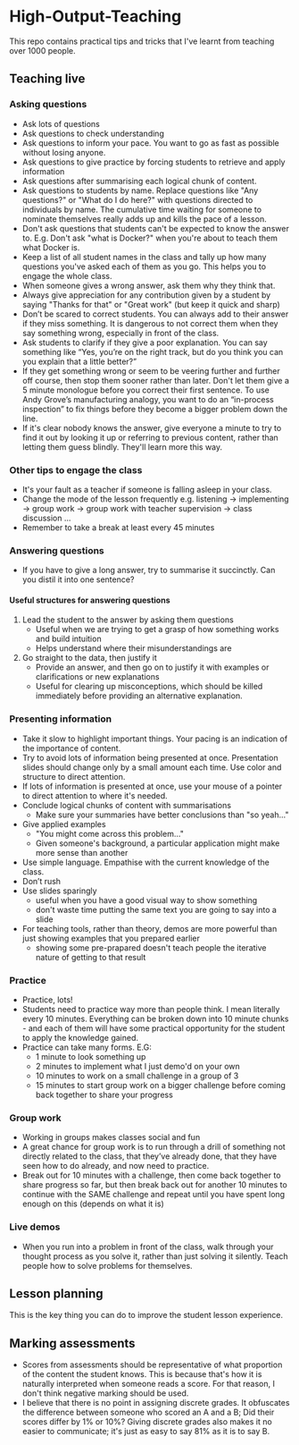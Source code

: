 # High-Output-Teaching

This repo contains practical tips and tricks that I've learnt from teaching over 1000 people.

## Teaching live

### Asking questions
- Ask lots of questions
- Ask questions to check understanding 
- Ask questions to inform your pace. You want to go as fast as possible without losing anyone.
- Ask questions to give practice by forcing students to retrieve and apply information
- Ask questions after summarising each logical chunk of content.
- Ask questions to students by name. Replace questions like "Any questions?" or "What do I do here?" with questions directed to individuals by name. The cumulative time waiting for someone to nominate themselves really adds up and kills the pace of a lesson.
- Don't ask questions that students can't be expected to know the answer to. E.g. Don't ask "what is Docker?" when you're about to teach them what Docker is.
- Keep a list of all student names in the class and tally up how many questions you've asked each of them as you go. This helps you to engage the whole class.
- When someone gives a wrong answer, ask them why they think that.
- Always give appreciation for any contribution given by a student by saying "Thanks for that" or "Great work" (but keep it quick and sharp)
- Don’t be scared to correct students. You can always add to their answer if they miss something. It is dangerous to not correct them when they say something wrong, especially in front of the class.
- Ask students to clarify if they give a poor explanation. You can say something like “Yes, you’re on the right track, but do you think you can you explain that a little better?”
- If they get something wrong or seem to be veering further and further off course, then stop them sooner rather than later. Don't let them give a 5 minute monologue before you correct their first sentence. To use Andy Grove’s manufacturing analogy, you want to do an “in-process inspection” to fix things before they become a bigger problem down the line.
- If it's clear nobody knows the answer, give everyone a minute to try to find it out by looking it up or referring to previous content, rather than letting them guess blindly. They'll learn more this way.

### Other tips to engage the class
- It's your fault as a teacher if someone is falling asleep in your class.
- Change the mode of the lesson frequently e.g. listening -> implementing -> group work -> group work with teacher supervision -> class discussion ...
- Remember to take a break at least every 45 minutes

### Answering questions
- If you have to give a long answer, try to summarise it succinctly. Can you distil it into one sentence?

#### Useful structures for answering questions
1. Lead the student to the answer by asking them questions
    - Useful when we are trying to get a grasp of how something works and build intuition
    - Helps understand where their misunderstandings are
2. Go straight to the data, then justify it
      - Provide an answer, and then go on to justify it with examples or clarifications or new explanations
      - Useful for clearing up misconceptions, which should be killed immediately before providing an alternative explanation.

### Presenting information
- Take it slow to highlight important things. Your pacing is an indication of the importance of content.
- Try to avoid lots of information being presented at once. Presentation slides should change only by a small amount each time. Use color and structure to direct attention.
- If lots of information is presented at once, use your mouse of a pointer to direct attention to where it's needed.
- Conclude logical chunks of content with summarisations
  - Make sure your summaries have better conclusions than "so yeah..."
- Give applied examples
  - "You might come across this problem..."
  - Given someone's background, a particular application might make more sense than another
- Use simple language. Empathise with the current knowledge of the class.
- Don’t rush
- Use slides sparingly
  - useful when you have a good visual way to show something
  - don't waste time putting the same text you are going to say into a slide 
- For teaching tools, rather than theory, demos are more powerful than just showing examples that you prepared earlier
  - showing some pre-prapared doesn't teach people the iterative nature of getting to that result

### Practice
- Practice, lots!
- Students need to practice way more than people think. I mean literally every 10 minutes. Everything can be broken down into 10 minute chunks - and each of them will have some practical opportunity for the student to apply the knowledge gained.
- Practice can take many forms. E.G:
  - 1 minute to look something up
  - 2 minutes to implement what I just demo'd on your own
  - 10 minutes to work on a small challenge in a group of 3
  - 15 minutes to start group work on a bigger challenge before coming back together to share your progress

### Group work
- Working in groups makes classes social and fun
- A great chance for group work is to run through a drill of something not directly related to the class, that they’ve already done, that they have seen how to do already, and now need to practice.
- Break out for 10 minutes with a challenge, then come back together to share progress so far, but then break back out for another 10 minutes to continue with the SAME challenge and repeat until you have spent long enough on this (depends on what it is)

### Live demos
- When you run into a problem in front of the class, walk through your thought process as you solve it, rather than just solving it silently. Teach people how to solve problems for themselves.

## Lesson planning

This is the key thing you can do to improve the student lesson experience.

## Marking assessments
- Scores from assessments should be representative of what proportion of the content the student knows. This is because that's how it is naturally interpreted when someone reads a score. For that reason, I don't think negative marking should be used.
- I believe that there is no point in assigning discrete grades. It obfuscates the difference between someone who scored an A and a B; Did their scores differ by 1% or 10%? Giving discrete grades also makes it no easier to communicate; it's just as easy to say 81% as it is to say B.
